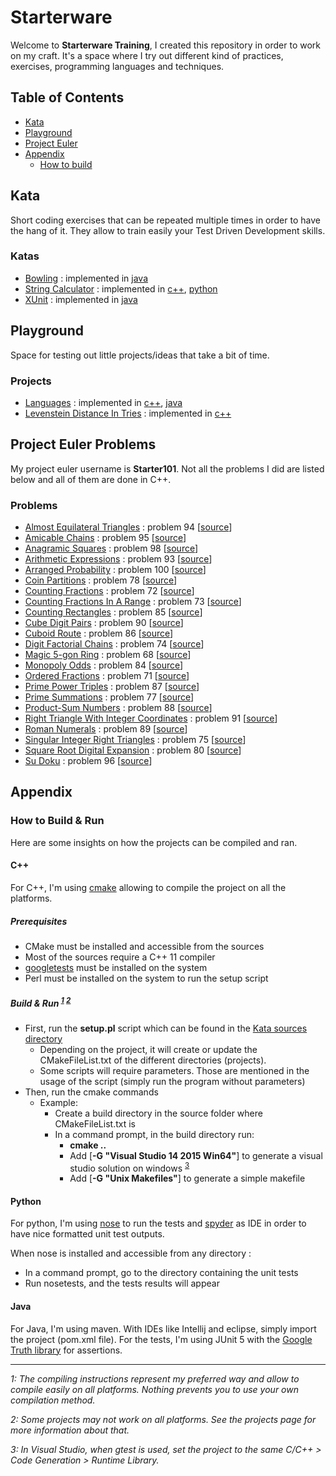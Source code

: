 # Starterware

Welcome to **Starterware Training**, I created this repository in order to work on my craft.
It's a space where I try out different kind of practices, exercises, programming languages and techniques.


## Table of Contents

* [Kata](#kata)
* [Playground](#playground)
* [Project Euler](#project-euler-problems)
* [Appendix](#Appendix)
	* [How to build](#how-to-build)


## Kata

Short coding exercises that can be repeated multiple times in order to have the hang of it. 
They allow to train easily your Test Driven Development skills.

### Katas

* [Bowling](Kata/sources/Bowling/README.md) : implemented in [java](Kata/sources/Bowling/java)
* [String Calculator](Kata/sources/StringCalculator/README.md) : implemented in [c++](Kata/sources/StringCalculator/c++), [python](Kata/sources/StringCalculator/python)
* [XUnit](Kata/sources/XUnit/README.md) : implemented in [java](Kata/sources/XUnit/java)


## Playground

Space for testing out little projects/ideas that take a bit of time.

### Projects

* [Languages](Playground/Languages/README.md) : implemented in [c++](Playground/Languages/c++), [java](Playground/Languages/java)
* [Levenstein Distance In Tries](Playground/LevensteinDistanceInTries/README.md) : implemented in [c++](Playground/LevensteinDistanceInTries/c++)


## Project Euler Problems

My project euler username is **Starter101**. Not all the problems I did are listed below and all of them are done in C++.

### Problems

* [Almost Equilateral Triangles](https://projecteuler.net/problem=94) : problem 94 [[source](ProjectEuler/sources/AlmostEquilateralTriangles)]
* [Amicable Chains](https://projecteuler.net/problem=95) : problem 95 [[source](ProjectEuler/sources/AmicableChains)]
* [Anagramic Squares](https://projecteuler.net/problem=98) : problem 98 [[source](ProjectEuler/sources/AnagramicSquares)]
* [Arithmetic Expressions](https://projecteuler.net/problem=93) : problem 93 [[source](ProjectEuler/sources/ArithmeticExpressions)]
* [Arranged Probability](https://projecteuler.net/problem=100) : problem 100 [[source](ProjectEuler/sources/ArrangedProbability)]
* [Coin Partitions](https://projecteuler.net/problem=78) : problem 78 [[source](ProjectEuler/sources/CoinPartitions)]
* [Counting Fractions](https://projecteuler.net/problem=72) : problem 72 [[source](ProjectEuler/sources/CountingFractions)]
* [Counting Fractions In A Range](https://projecteuler.net/problem=73) : problem 73 [[source](ProjectEuler/sources/CountingFractionsInARange)]
* [Counting Rectangles](https://projecteuler.net/problem=85) : problem 85 [[source](ProjectEuler/sources/CountingRectangles)]
* [Cube Digit Pairs](https://projecteuler.net/problem=90) : problem 90 [[source](ProjectEuler/sources/CubeDigitPairs)]
* [Cuboid Route](https://projecteuler.net/problem=86) : problem 86 [[source](ProjectEuler/sources/CuboidRoute)]
* [Digit Factorial Chains](https://projecteuler.net/problem=74) : problem 74 [[source](ProjectEuler/sources/DigitFactorialChains)]
* [Magic 5-gon Ring](https://projecteuler.net/problem=68) : problem 68 [[source](ProjectEuler/sources/Magic5gonRing)]
* [Monopoly Odds](https://projecteuler.net/problem=84) : problem 84 [[source](ProjectEuler/sources/MonopolyOdds)]
* [Ordered Fractions](https://projecteuler.net/problem=71) : problem 71 [[source](ProjectEuler/sources/OrderedFractions)]
* [Prime Power Triples](https://projecteuler.net/problem=87) : problem 87 [[source](ProjectEuler/sources/PrimePowerTriples)]
* [Prime Summations](https://projecteuler.net/problem=77) : problem 77 [[source](ProjectEuler/sources/PrimeSummations)]
* [Product-Sum Numbers](https://projecteuler.net/problem=88) : problem 88 [[source](ProjectEuler/sources/ProductSumNumbers)]
* [Right Triangle With Integer Coordinates](https://projecteuler.net/problem=91) : problem 91 [[source](ProjectEuler/sources/RightTriangleWithIntegerCoordinates)]
* [Roman Numerals](https://projecteuler.net/problem=89) : problem 89 [[source](ProjectEuler/sources/RomanNumerals)]
* [Singular Integer Right Triangles](https://projecteuler.net/problem=75) : problem 75 [[source](ProjectEuler/sources/SingularIntegerRightTriangles)]
* [Square Root Digital Expansion](https://projecteuler.net/problem=80) : problem 80 [[source](ProjectEuler/sources/SquareRootDigitalExpansion)]
* [Su Doku](https://projecteuler.net/problem=96) : problem 96 [[source](ProjectEuler/sources/SuDoku)]


## Appendix

### How to Build & Run

Here are some insights on how the projects can be compiled and ran.

#### C++

For C++, I'm using [cmake](https://cmake.org/overview/) allowing to compile the project on all the platforms.

##### Prerequisites

* CMake must be installed and accessible from the sources
* Most of the sources require a C++ 11 compiler
* [googletests](https://github.com/google/googletest) must be installed on the system
* Perl must be installed on the system to run the setup script

##### Build & Run <sup>[1](#note1)</sup> <sup>[2](#note2)</sup>

* First, run the __setup.pl__ script which can be found in the [Kata sources directory](Kata/sources)
	* Depending on the project, it will create or update the CMakeFileList.txt of the different directories (projects).
	* Some scripts will require parameters. Those are mentioned in the usage of the script (simply run the program without parameters)
* Then, run the cmake commands
	* Example:
		* Create a build directory in the source folder where CMakeFileList.txt is
		* In a command prompt, in the build directory run:
			* __cmake ..__ 
			* Add [__-G "Visual Studio 14 2015 Win64"__] to generate a visual studio solution on windows <sup>[3](#note3)</sup>
			* Add [__-G "Unix Makefiles"__] to generate a simple makefile

#### Python

For python, I'm using [nose](http://nose.readthedocs.io/en/latest/) to run the tests and [spyder](https://pythonhosted.org/spyder/) as IDE in order to have nice formatted unit test outputs.

When nose is installed and accessible from any directory :
* In a command prompt, go to the directory containing the unit tests
* Run nosetests, and the tests results will appear

#### Java

For Java, I'm using maven. With IDEs like Intellij and eclipse, simply import the project (pom.xml file). 
For the tests, I'm using JUnit 5 with the [Google Truth library](https://github.com/google/truth) for assertions.
	
	
---

_<a name="note1">1</a>: The compiling instructions represent my preferred way and allow to compile easily on all platforms. Nothing prevents you to use your own compilation method._

_<a name="note2">2</a>: Some projects may not work on all platforms. See the projects page for more information about that._

_<a name="note3">3</a>: In Visual Studio, when gtest is used, set the project to the same C/C++ > Code Generation > Runtime Library._
